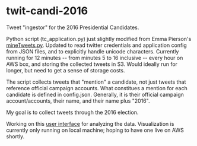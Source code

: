 # twit-candi-2016
Tweet "ingestor" for the 2016 Presidential Candidates.

Python script (tc_application.py) just slightly modified from Emma Pierson's [mineTweets.py](https://github.com/epierson9/TwitterTools).  Updated to read twitter credentials and application config from JSON files, and to explicitly handle unicode characters.
Currently running for 12 minutes -- from minutes 5 to 16 inclusive -- every hour on AWS box, and storing the collected tweets in S3.  Would ideally run for longer, but need to get a sense of storage costs.    

The script collects tweets that "mention" a candidate, not just tweets that reference official campaign accounts.  What constitues a mention for each candidate is defined in config.json. Generally, it is their official campaign account/accounts,   their name, and their name plus "2016".  

My goal is to collect tweets through the 2016 election.  

Working on this [user interface](https://github.com/triciajam/twit-candi-ui) for analyzing the data.  Visualization is currently
only running on local machine; hoping to have one live on AWS shortly.
